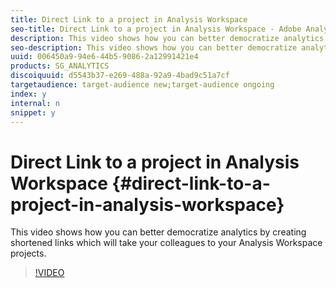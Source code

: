 ```yaml
---
title: Direct Link to a project in Analysis Workspace
seo-title: Direct Link to a project in Analysis Workspace - Adobe Analytics
description: This video shows how you can better democratize analytics by creating shortened links which will take your colleagues to your Analysis Workspace projects.
seo-description: This video shows how you can better democratize analytics by creating shortened links which will take your colleagues to your Analysis Workspace projects. - Adobe Analytics
uuid: 006450a9-94e6-44b5-9086-2a12991421e4
products: SG_ANALYTICS
discoiquuid: d5543b37-e269-488a-92a9-4bad9c51a7cf
targetaudience: target-audience new;target-audience ongoing
index: y
internal: n
snippet: y
---
```


# Direct Link to a project in Analysis Workspace {#direct-link-to-a-project-in-analysis-workspace}

This video shows how you can better democratize analytics by creating shortened links which will take your colleagues to your Analysis Workspace projects.

>[!VIDEO](https://video.tv.adobe.com/v/24710/?quality=12)